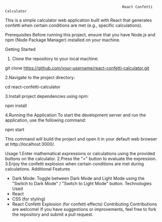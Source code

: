                                                           React Confetti Calculator
This is a simple calculator web application built with React that generates confetti when certain conditions are met (e.g., specific calculations).

Prerequisites
Before running this project, ensure that you have Node.js and npm (Node Package Manager) installed on your machine.

Getting Started
1. Clone the repository to your local machine:

git clone https://github.com/your-username/react-confetti-calculator.git

2.Navigate to the project directory:

cd react-confetti-calculator

3.Install project dependencies using npm:

npm install

4.Running the Application
To start the development server and run the application, use the following command:

npm start

This command will build the project and open it in your default web browser at http://localhost:3000/.

Usage
1.Enter mathematical expressions or calculations using the provided buttons on the calculator.
2.Press the "=" button to evaluate the expression.
3.Enjoy the confetti explosion when certain conditions are met during calculations.
Additional Features
 * Dark Mode: Toggle between Dark Mode and Light Mode using the "Switch to Dark Mode" / "Switch to Light Mode" button.
Technologies Used
* React
* CSS (for styling)
* React Confetti Explosion (for confetti effects)
Contributing
Contributions are welcome! If you have suggestions or improvements, feel free to fork the repository and submit a pull request.
